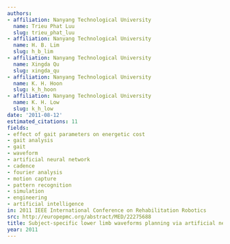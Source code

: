 ```yaml
---
authors:
- affiliation: Nanyang Technological University
  name: Trieu Phat Luu
  slug: trieu_phat_luu
- affiliation: Nanyang Technological University
  name: H. B. Lim
  slug: h_b_lim
- affiliation: Nanyang Technological University
  name: Xingda Qu
  slug: xingda_qu
- affiliation: Nanyang Technological University
  name: K. H. Hoon
  slug: k_h_hoon
- affiliation: Nanyang Technological University
  name: K. H. Low
  slug: k_h_low
date: '2011-08-12'
estimated_citations: 11
fields:
- effect of gait parameters on energetic cost
- gait analysis
- gait
- waveform
- artificial neural network
- cadence
- fourier analysis
- motion capture
- pattern recognition
- simulation
- engineering
- artificial intelligence
in: 2011 IEEE International Conference on Rehabilitation Robotics
src: http://europepmc.org/abstract/MED/22275688
title: Subject-specific lower limb waveforms planning via artificial neural network
year: 2011
---
```

